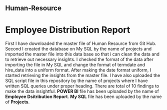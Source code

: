 ## Human-Resource
# Employee Distribution Report
First I have downloaded the master file of Human Resource from Git Hub.
Second I created the database on My SQL by the name of projects and imported the master file into this data base so that i can clean the data and to retrieve out necessary insights.
I checked the format of the data after importing the file in My SQL and change the format of termdate and hire_date into a uniform format.
After making the date format uniform, I started retrieving the insights from the master file.
I have also uploaded the SQL script file in this repository by the name of projects where I have written SQL queries under proper heading.
There are total of 10 findings to make the data insightful.
**POWER BI** file has been uploaded by the name of **Employee Dsitribution Report**.
**My SQL** file has been uploaded by the name of **Projects**.
